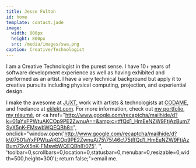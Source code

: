```yaml
---
title: Jesse Fulton
id: home
template: contact.jade
image:
  width: 800px
  height: 800px
  src: /media/images/swa.png
caption: Creative/Technologist
---
```



<!-- Jesse Fulton has been writing code for as long as he can remember and has over 10 years of professional software development experience. For the majority of his career, he has been leading interdisciplinary teams working on groundbreaking projects for Fortune 500 companies including Nike, The Walt Disney Company, and MasterCard. Jesse has extensive experience in front-end and back-end web technologies, and has also developed mobile applications, retail experiences, and video games.

A true creative technologist, Jesse has exhibited artworks and performed at the Zero1 Festival, The Creators Project San Francisco, and Eyebeam Art+Technology Center. He holds a double degree in Computer Science and Psychology from the Johns Hopkins University and an MFA in Digital Arts and New Media from the University of California Santa Cruz.  -->

I am a Creative Technologist in the purest sense. I have 10+ years of software development experience as well as having exhibited and performed as an artist. I have a very technical background but apply it to creative pursuits including physical computing, projection, and experiential design.

I make the awesome at [JUXT](http://www.juxt.com),
work with artists &amp; technologists at [CODAME](http://codame.com),
and freelance at [eklekt.com](http://eklekt.com). For more information,
check out [my portfolio](/portfolio/),
<a href="/media/resume/jessefulton-resume.pdf" data-pjax="no">my r&eacute;sum&eacute;</a>,
or 
<a href="http://www.google.com/recaptcha/mailhide/d?k=01aYxFPWtuAKCOp9PE2ZwnuA==&amp;c=tffQd1_HmEeNZW9FtjAzBum7SyX5nK-FMswbWQEQBh8=", onclick="window.open('http://www.google.com/recaptcha/mailhide/d?k\07501aYxFPWtuAKCOp9PE2ZwnuA\75\75\46c\75tffQd1_HmEeNZW9FtjAzBum7SyX5nK-FMswbWQEQBh8\075', '', 'toolbar=0,scrollbars=0,location=0,statusbar=0,menubar=0,resizable=0,width=500,height=300'); return false;">email me</a>.
